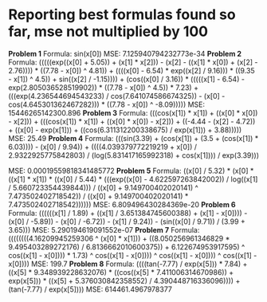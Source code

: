 # Reporting best formulas found so far, mse not multiplied by 100

**Problem 1**
Formula:
sin(x[0])
MSE: 
7.125940794232773e-34
**Problem 2**
Formula: 
(((((exp((x[0] + 5.05)) + (x[1] * x[2])) - (x[2] - ((x[1] * x[0]) + (x[2] - 2.76)))) * ((7.78 - x[0]) ^ 4.81)) + ((((x[0] - 6.54) * exp((x[2] / 9.16))) * ((9.35 - x[1]) ^ 4.5)) + sin((x[2] / -1.15)))) + (cos((x[0] / 3.16)) * (((((x[1] - 6.54) - exp(2.805036528519902)) * ((7.78 - x[0]) ^ 4.5)) * 7.23) + (((exp(4.236544694543233) / cos(7.641074586674325)) - (x[0] - cos(4.645301362467282))) * ((7.78 - x[0]) ^ -8.09)))))
MSE:
15446265142300.896
**Problem 3**
Formula: 
(((cos(x[1]) * x[1]) + ((x[0] * x[0]) - x[2])) + (((cos(x[1]) * x[1]) + ((x[0] * x[0]) - x[2])) + ((-4.44 - (x[2] - 4.72)) + ((x[0] - exp(x[1])) + ((cos(6.311312200338675) / exp(x[1])) + 3.88)))))
MSE:
25.49
**Problem 4**
Formula: 
(((sin(3.39) + (cos(x[1]) + (3.5 + (cos(x[1]) * 6.03)))) - (x[0] / 9.94)) + ((((4.039379772219219 + x[0]) / 2.9322925775842803) / (log(5.831417165992318) + cos(x[1]))) / exp(3.39)))

MSE:
0.00019559818341485772
**Problem 5**
Formula: 
((x[0] / 5.32) * (x[0] * ((x[1] * x[1]) * ((x[0] / 5.44) * (((exp((x[0] - 4.622597263842002)) / log((x[1] / 5.660723354439844))) / ((x[0] + 9.149700402020141) ^ 7.473502402718542)) / ((x[0] + 9.149700402020141) * 7.473502402718542))))))
MSE: 
6.809496430284369e-20
**Problem 6**
Formula:
((((((x[1] / 1.89) + ((x[1] / 3.651384745600388) + (x[1] - x[0]))) - (x[0] / -5.89)) - (x[0] / -6.72)) - (x[1] / 9.24)) - (sin((x[0] / 9.71)) / (3.99 + 3.65)))
MSE:
5.290194619091552e-07
**Problem 7**
Formula: 
((((((((4.16209945259306 ^ (x[0] * x[1])) + ((8.050256961346829 * 9.495403289272176) / 6.8136662010600375)) + 6.122674953917595) ^ cos((x[1] - x[0]))) * 1.73) ^ cos((x[1] - x[0]))) ^ cos((x[1] - x[0]))) ^ cos((x[1] - x[0])))
MSE: 
199.7
**Problem 8**
Formula:
((((tan(-7.77) / exp(x[5])) * 7.84) + ((x[5] * 9.348939228632076) * ((cos((x[5] * 7.411006314670986)) + exp(x[5])) * ((x[5] + 5.376030842358552) / 4.390448716336096)))) + (tan(-7.77) / exp(x[5])))
MSE:
614461.4967978377


